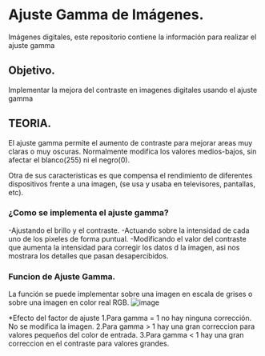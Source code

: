 # Ajuste Gamma de Imágenes.
Imágenes digitales, este repositorio contiene la información para realizar el ajuste gamma

## Objetivo.
Implementar la mejora del contraste en imagenes digitales usando el ajuste gamma
##                                TEORIA.
El ajuste gamma permite el aumento de contraste para mejorar areas muy claras o muy oscuras. Normalmente modifica los valores medios-bajos, sin afectar el blanco(255) ni el negro(0).

Otra de sus caracteristicas es que compensa el rendimiento de diferentes dispositivos frente a una imagen, (se usa y usaba en televisores, pantallas, etc).

### ¿Como se implementa el ajuste gamma?

-Ajustando el brillo y el contraste.
-Actuando sobre la intensidad de cada uno de los pixeles de forma puntual.
-Modificando el valor del contraste que aumenta la intensidad para corregir los datos d la imagen, asi nos mostrara los detalles que pasan desapercibidos.

### Funcion de Ajuste Gamma.
La función se puede implementar sobre una imagen en escala de grises o sobre una imagen en color real RGB.
![image](https://user-images.githubusercontent.com/114626288/192912507-e30f2d8c-cab5-43be-b7b4-5545cbacea75.png)

*Efecto del factor de ajuste
1.Para gamma = 1 no hay ninguna corrección. No se modifica la imagen.
2.Para gamma > 1 hay una gran correccion para valores pequeños del color de entrada.
3.Para gamma < 1 hay una gran correccion en el contraste para valores grandes.
